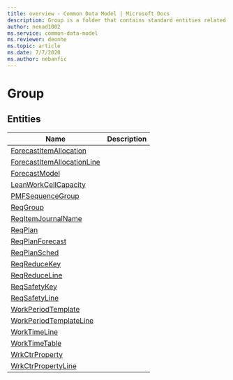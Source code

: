 ```yaml
---
title: overview - Common Data Model | Microsoft Docs
description: Group is a folder that contains standard entities related to the Common Data Model.
author: nenad1002
ms.service: common-data-model
ms.reviewer: deonhe
ms.topic: article
ms.date: 7/7/2020
ms.author: nebanfic
---
```


# Group


## Entities

|Name|Description|
|---|---|
|[ForecastItemAllocation](ForecastItemAllocation.md)||
|[ForecastItemAllocationLine](ForecastItemAllocationLine.md)||
|[ForecastModel](ForecastModel.md)||
|[LeanWorkCellCapacity](LeanWorkCellCapacity.md)||
|[PMFSequenceGroup](PMFSequenceGroup.md)||
|[ReqGroup](ReqGroup.md)||
|[ReqItemJournalName](ReqItemJournalName.md)||
|[ReqPlan](ReqPlan.md)||
|[ReqPlanForecast](ReqPlanForecast.md)||
|[ReqPlanSched](ReqPlanSched.md)||
|[ReqReduceKey](ReqReduceKey.md)||
|[ReqReduceLine](ReqReduceLine.md)||
|[ReqSafetyKey](ReqSafetyKey.md)||
|[ReqSafetyLine](ReqSafetyLine.md)||
|[WorkPeriodTemplate](WorkPeriodTemplate.md)||
|[WorkPeriodTemplateLine](WorkPeriodTemplateLine.md)||
|[WorkTimeLine](WorkTimeLine.md)||
|[WorkTimeTable](WorkTimeTable.md)||
|[WrkCtrProperty](WrkCtrProperty.md)||
|[WrkCtrPropertyLine](WrkCtrPropertyLine.md)||
